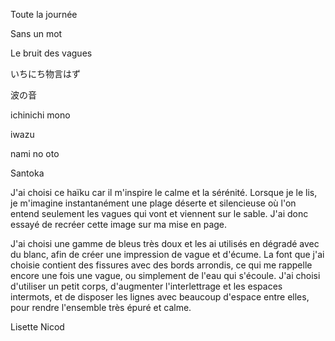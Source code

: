 Toute la journée 

Sans un mot 

Le bruit des vagues

いちにち物言はず

波の音

ichinichi mono 

iwazu

nami no oto

Santoka


J'ai choisi ce haïku car il m'inspire le calme et la sérénité. Lorsque je le
lis, je m'imagine instantanément une plage déserte et silencieuse où l'on entend
seulement les vagues qui vont et viennent sur le sable. J'ai donc essayé de
recréer cette image sur ma mise en page.

J'ai choisi une gamme de bleus très doux et les ai utilisés en dégradé avec du
blanc, afin de créer une impression de vague et d'écume. La font que j'ai
choisie contient des fissures avec des bords arrondis, ce qui me rappelle encore
une fois une vague, ou simplement de l'eau qui s'écoule. J'ai choisi d'utiliser
un petit corps, d'augmenter l'interlettrage et les espaces intermots, et de
disposer les lignes avec beaucoup d'espace entre elles, pour rendre l'ensemble
très épuré et calme.






Lisette Nicod 



